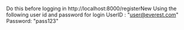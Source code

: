Do this before logging in
http://localhost:8000/registerNew
Using the following user id and password for login
UserID : "user@everest.com"
Password: "pass123"
